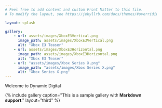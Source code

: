 ```yaml
---
# Feel free to add content and custom Front Matter to this file.
# To modify the layout, see https://jekyllrb.com/docs/themes/#overriding-theme-defaults

layout: splash

gallery:
    - url: assets/images/XboxE3Vertical.png
      image_path: assets/images/XboxE3Vertical.png
      alt: "Xbox E3 Teaser"
    - url: assets/images/XboxE3Horizontal.png
      image_path: assets/images/XboxE3Horizontal.png
      alt: "Xbox E3 Teaser"
    - url: "assets/images/Xbox Series X.png"
      image_path: "assets/images/Xbox Series X.png"
      alt: "Xbox Series X.png"
---
```


Welcome to Dynamic Digital

{% include gallery caption="This is a sample gallery with **Markdown support**." layout="third" %}
